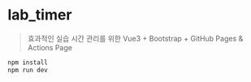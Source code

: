 # lab_timer
> 효과적인 실습 시간 관리를 위한 Vue3 + Bootstrap + GitHub Pages & Actions Page

```sh
npm install
npm run dev
```
